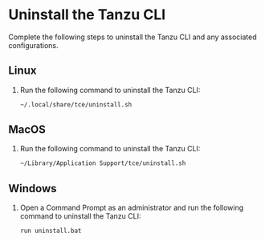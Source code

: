 # Uninstall the Tanzu CLI
Complete the following steps to uninstall the Tanzu CLI and any associated configurations.

## Linux

1. Run the following command to uninstall the Tanzu CLI:

    ```sh
    ~/.local/share/tce/uninstall.sh
    ```

##  MacOS

1. Run the following command to uninstall the Tanzu CLI:

    ```sh
    ~/Library/Application Support/tce/uninstall.sh
    ```
## Windows

1. Open a Command Prompt as an administrator and run the following command to uninstall the Tanzu CLI:

    ```sh
    run uninstall.bat
    ```
